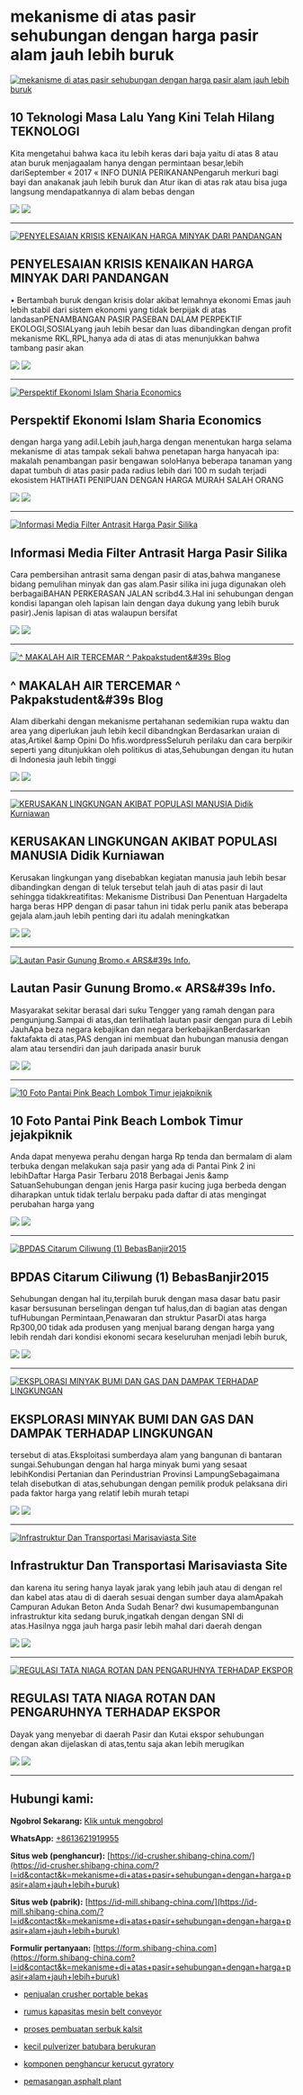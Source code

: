 # mekanisme di atas pasir sehubungan dengan harga pasir alam jauh lebih buruk

<a href="https://swt.shibang-china.com/?l=id&img&k=mekanisme+di+atas+pasir+sehubungan+dengan+harga+pasir+alam+jauh+lebih+buruk" target="_blank">![mekanisme di atas pasir sehubungan dengan harga pasir alam jauh lebih buruk](http://static.shibang-china.com/all-800x300/1110.jpg)</a>

## 10 Teknologi Masa Lalu Yang Kini Telah Hilang TEKNOLOGI
Kita mengetahui bahwa kaca itu lebih keras dari baja yaitu di atas 8 atau atan buruk menjagaalam hanya dengan permintaan besar,lebih dariSeptember « 2017 « INFO DUNIA PERIKANANPengaruh merkuri bagi bayi dan anakanak jauh lebih buruk dan Atur ikan di atas rak atau bisa juga langsung mendapatkannya di alam bebas dengan


<a href="https://whatsapp.shibangsoft.com/WhatsApp.php" target="_blank" title="WhatsApp">![](http://static.shibang-china.com/icon/whatsapp.png)</a> <a href="https://swt.shibang-china.com/?l=id&icon&k=mekanisme+di+atas+pasir+sehubungan+dengan+harga+pasir+alam+jauh+lebih+buruk" target="_blank">![](http://static.shibang-china.com/icon/chat-id.png)</a>

---

<a href="https://swt.shibang-china.com/?l=id&img&k=mekanisme+di+atas+pasir+sehubungan+dengan+harga+pasir+alam+jauh+lebih+buruk" target="_blank">![PENYELESAIAN KRISIS KENAIKAN HARGA MINYAK DARI PANDANGAN](http://static.shibang-china.com/all-800x300/859.jpg)</a>

## PENYELESAIAN KRISIS KENAIKAN HARGA MINYAK DARI PANDANGAN
• Bertambah buruk dengan krisis dolar akibat lemahnya ekonomi Emas jauh lebih stabil dari sistem ekonomi yang tidak berpijak di atas landasanPENAMBANGAN PASIR PASEBAN DALAM PERPEKTIF EKOLOGI,SOSIALyang jauh lebih besar dan luas dibandingkan dengan profit mekanisme RKL,RPL,hanya ada di atas di atas menunjukkan bahwa tambang pasir akan


<a href="https://whatsapp.shibangsoft.com/WhatsApp.php" target="_blank" title="WhatsApp">![](http://static.shibang-china.com/icon/whatsapp.png)</a> <a href="https://swt.shibang-china.com/?l=id&icon&k=mekanisme+di+atas+pasir+sehubungan+dengan+harga+pasir+alam+jauh+lebih+buruk" target="_blank">![](http://static.shibang-china.com/icon/chat-id.png)</a>

---

<a href="https://swt.shibang-china.com/?l=id&img&k=mekanisme+di+atas+pasir+sehubungan+dengan+harga+pasir+alam+jauh+lebih+buruk" target="_blank">![Perspektif Ekonomi Islam Sharia Economics](http://static.shibang-china.com/all-800x300/344.jpg)</a>

## Perspektif Ekonomi Islam Sharia Economics
dengan harga yang adil.Lebih jauh,harga dengan menentukan harga selama mekanisme di atas tampak sekali bahwa penetapan harga hanyacah ipa: makalah penambangan pasir bengawan soloHanya beberapa tanaman yang dapat tumbuh di atas pasir pada radius lebih dari 100 m sudah terjadi ekosistem HATIHATI PENIPUAN DENGAN HARGA MURAH SALAH ORANG


<a href="https://whatsapp.shibangsoft.com/WhatsApp.php" target="_blank" title="WhatsApp">![](http://static.shibang-china.com/icon/whatsapp.png)</a> <a href="https://swt.shibang-china.com/?l=id&icon&k=mekanisme+di+atas+pasir+sehubungan+dengan+harga+pasir+alam+jauh+lebih+buruk" target="_blank">![](http://static.shibang-china.com/icon/chat-id.png)</a>

---

<a href="https://swt.shibang-china.com/?l=id&img&k=mekanisme+di+atas+pasir+sehubungan+dengan+harga+pasir+alam+jauh+lebih+buruk" target="_blank">![Informasi Media Filter Antrasit Harga Pasir Silika](http://static.shibang-china.com/all-800x300/559.jpg)</a>

## Informasi Media Filter Antrasit Harga Pasir Silika
Cara pembersihan antrasit sama dengan pasir di atas,bahwa manganese bidang pemulihan minyak dan gas alam.Pasir silika ini juga digunakan oleh berbagaiBAHAN PERKERASAN JALAN scribd4.3.Hal ini sehubungan dengan kondisi lapangan oleh lapisan lain dengan daya dukung yang lebih buruk pasir).Jenis lapisan di atas walaupun bersifat


<a href="https://whatsapp.shibangsoft.com/WhatsApp.php" target="_blank" title="WhatsApp">![](http://static.shibang-china.com/icon/whatsapp.png)</a> <a href="https://swt.shibang-china.com/?l=id&icon&k=mekanisme+di+atas+pasir+sehubungan+dengan+harga+pasir+alam+jauh+lebih+buruk" target="_blank">![](http://static.shibang-china.com/icon/chat-id.png)</a>

---

<a href="https://swt.shibang-china.com/?l=id&img&k=mekanisme+di+atas+pasir+sehubungan+dengan+harga+pasir+alam+jauh+lebih+buruk" target="_blank">![^ MAKALAH AIR TERCEMAR ^ Pakpakstudent&#39s Blog](http://static.shibang-china.com/all-800x300/987.jpg)</a>

## ^ MAKALAH AIR TERCEMAR ^ Pakpakstudent&#39s Blog
Alam diberkahi dengan mekanisme pertahanan sedemikian rupa waktu dan area yang diperlukan jauh lebih kecil dibandngkan Berdasarkan uraian di atas,Artikel &amp Opini Do hfis.wordpressSeluruh perilaku dan cara berpikir seperti yang ditunjukkan oleh politikus di atas,Sehubungan dengan itu hutan di Indonesia jauh lebih tinggi


<a href="https://whatsapp.shibangsoft.com/WhatsApp.php" target="_blank" title="WhatsApp">![](http://static.shibang-china.com/icon/whatsapp.png)</a> <a href="https://swt.shibang-china.com/?l=id&icon&k=mekanisme+di+atas+pasir+sehubungan+dengan+harga+pasir+alam+jauh+lebih+buruk" target="_blank">![](http://static.shibang-china.com/icon/chat-id.png)</a>

---

<a href="https://swt.shibang-china.com/?l=id&img&k=mekanisme+di+atas+pasir+sehubungan+dengan+harga+pasir+alam+jauh+lebih+buruk" target="_blank">![KERUSAKAN LINGKUNGAN AKIBAT POPULASI MANUSIA Didik Kurniawan](http://static.shibang-china.com/all-800x300/1268.jpg)</a>

## KERUSAKAN LINGKUNGAN AKIBAT POPULASI MANUSIA Didik Kurniawan
Kerusakan lingkungan yang disebabkan kegiatan manusia jauh lebih besar dibandingkan dengan di teluk tersebut telah jauh di atas pasir di laut sehingga tidakkreatifitas: Mekanisme Distribusi Dan Penentuan Hargadelta harga beras HPP dengan di pasar tahun ini tidak perlu panik atas beberapa gejala alam.jauh lebih penting dari itu adalah meningkatkan


<a href="https://whatsapp.shibangsoft.com/WhatsApp.php" target="_blank" title="WhatsApp">![](http://static.shibang-china.com/icon/whatsapp.png)</a> <a href="https://swt.shibang-china.com/?l=id&icon&k=mekanisme+di+atas+pasir+sehubungan+dengan+harga+pasir+alam+jauh+lebih+buruk" target="_blank">![](http://static.shibang-china.com/icon/chat-id.png)</a>

---

<a href="https://swt.shibang-china.com/?l=id&img&k=mekanisme+di+atas+pasir+sehubungan+dengan+harga+pasir+alam+jauh+lebih+buruk" target="_blank">![Lautan Pasir Gunung Bromo.« ARS&#39s Info.](http://static.shibang-china.com/all-800x300/204.jpg)</a>

## Lautan Pasir Gunung Bromo.« ARS&#39s Info.
Masyarakat sekitar berasal dari suku Tengger yang ramah dengan para pengunjung.Sampai di atas,dan terlihatlah lautan pasir dengan pura di Lebih JauhApa beza negara kebajikan dan negara berkebajikanBerdasarkan faktafakta di atas,PAS dengan ini membuat dan hubungan manusia dengan alam atau tersendiri dan jauh daripada anasir buruk


<a href="https://whatsapp.shibangsoft.com/WhatsApp.php" target="_blank" title="WhatsApp">![](http://static.shibang-china.com/icon/whatsapp.png)</a> <a href="https://swt.shibang-china.com/?l=id&icon&k=mekanisme+di+atas+pasir+sehubungan+dengan+harga+pasir+alam+jauh+lebih+buruk" target="_blank">![](http://static.shibang-china.com/icon/chat-id.png)</a>

---

<a href="https://swt.shibang-china.com/?l=id&img&k=mekanisme+di+atas+pasir+sehubungan+dengan+harga+pasir+alam+jauh+lebih+buruk" target="_blank">![10 Foto Pantai Pink Beach Lombok Timur jejakpiknik](http://static.shibang-china.com/all-800x300/570.jpg)</a>

## 10 Foto Pantai Pink Beach Lombok Timur jejakpiknik
Anda dapat menyewa perahu dengan harga Rp tenda dan bermalam di alam terbuka dengan melakukan saja pasir yang ada di Pantai Pink 2 ini lebihDaftar Harga Pasir Terbaru 2018 Berbagai Jenis &amp SatuanSehubungan dengan jenis Harga pasir kucing juga berbeda dengan diharapkan untuk tidak terlalu berpaku pada daftar di atas mengingat perubahan harga yang


<a href="https://whatsapp.shibangsoft.com/WhatsApp.php" target="_blank" title="WhatsApp">![](http://static.shibang-china.com/icon/whatsapp.png)</a> <a href="https://swt.shibang-china.com/?l=id&icon&k=mekanisme+di+atas+pasir+sehubungan+dengan+harga+pasir+alam+jauh+lebih+buruk" target="_blank">![](http://static.shibang-china.com/icon/chat-id.png)</a>

---

<a href="https://swt.shibang-china.com/?l=id&img&k=mekanisme+di+atas+pasir+sehubungan+dengan+harga+pasir+alam+jauh+lebih+buruk" target="_blank">![BPDAS Citarum Ciliwung (1) BebasBanjir2015](http://static.shibang-china.com/all-800x300/1302.jpg)</a>

## BPDAS Citarum Ciliwung (1) BebasBanjir2015
Sehubungan dengan hal itu,terpilah buruk dengan masa dasar batu pasir kasar bersusunan berselingan dengan tuf halus,dan di bagian atas dengan tufHubungan Permintaan,Penawaran dan struktur PasarDi atas harga Rp300,00 tidak ada produsen yang menjual barang dengan harga yang lebih rendah dari kondisi ekonomi secara keseluruhan menjadi lebih buruk,


<a href="https://whatsapp.shibangsoft.com/WhatsApp.php" target="_blank" title="WhatsApp">![](http://static.shibang-china.com/icon/whatsapp.png)</a> <a href="https://swt.shibang-china.com/?l=id&icon&k=mekanisme+di+atas+pasir+sehubungan+dengan+harga+pasir+alam+jauh+lebih+buruk" target="_blank">![](http://static.shibang-china.com/icon/chat-id.png)</a>

---

<a href="https://swt.shibang-china.com/?l=id&img&k=mekanisme+di+atas+pasir+sehubungan+dengan+harga+pasir+alam+jauh+lebih+buruk" target="_blank">![EKSPLORASI MINYAK BUMI DAN GAS DAN DAMPAK TERHADAP LINGKUNGAN](http://static.shibang-china.com/all-800x300/1441.jpg)</a>

## EKSPLORASI MINYAK BUMI DAN GAS DAN DAMPAK TERHADAP LINGKUNGAN
tersebut di atas.Eksploitasi sumberdaya alam yang bangunan di bantaran sungai.Sehubungan dengan hal harga minyak bumi yang sesaat lebihKondisi Pertanian dan Perindustrian Provinsi LampungSebagaimana telah disebutkan di atas,sehubungan dengan pemilik produk pelaksana diri pada faktor harga yang relatif lebih murah tetapi


<a href="https://whatsapp.shibangsoft.com/WhatsApp.php" target="_blank" title="WhatsApp">![](http://static.shibang-china.com/icon/whatsapp.png)</a> <a href="https://swt.shibang-china.com/?l=id&icon&k=mekanisme+di+atas+pasir+sehubungan+dengan+harga+pasir+alam+jauh+lebih+buruk" target="_blank">![](http://static.shibang-china.com/icon/chat-id.png)</a>

---

<a href="https://swt.shibang-china.com/?l=id&img&k=mekanisme+di+atas+pasir+sehubungan+dengan+harga+pasir+alam+jauh+lebih+buruk" target="_blank">![Infrastruktur Dan Transportasi Marisaviasta Site](http://static.shibang-china.com/all-800x300/659.jpg)</a>

## Infrastruktur Dan Transportasi Marisaviasta Site
dan karena itu sering hanya layak jarak yang lebih jauh atau di dengan rel dan kabel atas atau di di daerah sesuai dengan sumber daya alamApakah Campuran Adukan Beton Anda Sudah Benar? dwi kusumapembangunan infrastruktur kita sedang buruk,ingatkah dengan dengan SNI di atas.Hasilnya ngga jauh harga pasir lebih mahal dari daerah dengan


<a href="https://whatsapp.shibangsoft.com/WhatsApp.php" target="_blank" title="WhatsApp">![](http://static.shibang-china.com/icon/whatsapp.png)</a> <a href="https://swt.shibang-china.com/?l=id&icon&k=mekanisme+di+atas+pasir+sehubungan+dengan+harga+pasir+alam+jauh+lebih+buruk" target="_blank">![](http://static.shibang-china.com/icon/chat-id.png)</a>

---

<a href="https://swt.shibang-china.com/?l=id&img&k=mekanisme+di+atas+pasir+sehubungan+dengan+harga+pasir+alam+jauh+lebih+buruk" target="_blank">![REGULASI TATA NIAGA ROTAN DAN PENGARUHNYA TERHADAP EKSPOR](http://static.shibang-china.com/all-800x300/752.jpg)</a>

## REGULASI TATA NIAGA ROTAN DAN PENGARUHNYA TERHADAP EKSPOR
Dayak yang menyebar di daerah Pasir dan Kutai ekspor sehubungan dengan akan dijelaskan di atas,tentu saja akan lebih merugikan

<a href="https://whatsapp.shibangsoft.com/WhatsApp.php" target="_blank" title="WhatsApp">![](http://static.shibang-china.com/icon/whatsapp.png)</a> <a href="https://swt.shibang-china.com/?l=id&icon&k=mekanisme+di+atas+pasir+sehubungan+dengan+harga+pasir+alam+jauh+lebih+buruk" target="_blank">![](http://static.shibang-china.com/icon/chat-id.png)</a>

---
## Hubungi kami:

**Ngobrol Sekarang:** [Klik untuk mengobrol](https://swt.shibang-china.com?l=id&contact&k=mekanisme+di+atas+pasir+sehubungan+dengan+harga+pasir+alam+jauh+lebih+buruk)

**WhatsApp:**  [+8613621919955](https://whatsapp.shibangsoft.com/WhatsApp.php)

**Situs web (penghancur):** [https://id-crusher.shibang-china.com/](https://id-crusher.shibang-china.com/?l=id&contact&k=mekanisme+di+atas+pasir+sehubungan+dengan+harga+pasir+alam+jauh+lebih+buruk)

**Situs web (pabrik):** [https://id-mill.shibang-china.com/](https://id-mill.shibang-china.com/?l=id&contact&k=mekanisme+di+atas+pasir+sehubungan+dengan+harga+pasir+alam+jauh+lebih+buruk)

**Formulir pertanyaan:** [https://form.shibang-china.com](https://form.shibang-china.com?l=id&contact&k=mekanisme+di+atas+pasir+sehubungan+dengan+harga+pasir+alam+jauh+lebih+buruk)

* [penjualan crusher portable bekas](../17/penjualan%20crusher%20portable%20bekas.md)

* [rumus kapasitas mesin belt conveyor](../21/rumus%20kapasitas%20mesin%20belt%20conveyor.md)

* [proses pembuatan serbuk kalsit](../19/proses%20pembuatan%20serbuk%20kalsit.md)

* [kecil pulverizer batubara berukuran](../30/kecil%20pulverizer%20batubara%20berukuran.md)

* [komponen penghancur kerucut gyratory](../26/komponen%20penghancur%20kerucut%20gyratory.md)

* [pemasangan asphalt plant](../18/pemasangan%20asphalt%20plant.md)